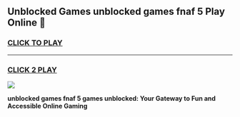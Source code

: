 
## Unblocked Games unblocked games fnaf 5 Play Online 👋
<h3>
<a href="https://news.freeplayer.one?title=unblocked_games_fnaf_5&ref=17F">CLICK TO PLAY</a></h3>
<hr>

<h3>
<a href="https://news.freeplayer.one?title=unblocked_games_fnaf_5&ref=17F">CLICK 2 PLAY</a>
  
</h3>

<a href="https://news.freeplayer.one?title=unblocked_games_fnaf_5&ref=17F/"><img src="https://clearcache.store/games.png"></a>


**unblocked games fnaf 5 games unblocked: Your Gateway to Fun and Accessible Online Gaming**
